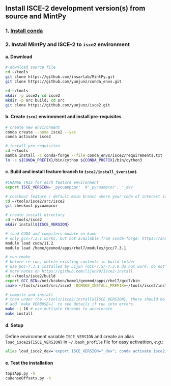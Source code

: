 ## Install ISCE-2 development version(s) from source and MintPy

### 1. [Install conda](../README.md#1-install-conda)

### 2. Install MintPy and ISCE-2 to `isce2` environment

#### a. Download

```bash
# download source file
cd ~/tools
git clone https://github.com/insarlab/MintPy.git
git clone https://github.com/yunjunz/conda_envs.git

cd ~/tools
mkdir -p isce2; cd isce2
mkdir -p src build; cd src
git clone https://github.com/yunjunz/isce2.git
```

#### b. Create `isce2` environment and install pre-requisites

```bash
# create new environment
conda create --name isce2 --yes
conda activate isce2

# install pre-requisites
cd ~/tools
mamba install -c conda-forge --file conda_envs/isce2/requirements.txt --file MintPy/requirements.txt --yes
ln -s ${CONDA_PREFIX}/bin/cython ${CONDA_PREFIX}/bin/cython3
```

#### c. Build and install feature branch to `isce2/install_$version$`

```bash
#CHANGE THIS for each feature environment
export ISCE_VERSION='_pycuampcor'  #'_pycuampcor', '_dev'

# checkout feature / default main branch where your code of interest is, i.e. pycuampcor, alos2, main, etc.
cd ~/tools/isce2/src/isce2
git checkout pycuampcor

# create install directory
cd ~/tools/isce2
mkdir install${ISCE_VERSION}

# load CUDA and compilers module on kamb
# only gcc=7.3.1 works, but not available from conda-forge: https://anaconda.org/conda-forge/gcc_linux-64/files?type=conda
module load cuda/11.2
module load /home/geomod/apps/rhel7/modules/gcc/7.3.1

# run cmake
# before re-run, delete existing contents in build folder
# use GCC-7.3.1 installed by Lijun (GCC-7.5/-7.3.0 do not work, do not know why)
# more notes on https://github.com/lijun99/isce2-install
cd ~/tools/isce2/build
export GCC_BIN=/net/kraken/home1/geomod/apps/rhel7/gcc7/bin
cmake ~/tools/isce2/src/isce2 -DCMAKE_INSTALL_PREFIX=~/tools/isce2/install${ISCE_VERSION} -DCMAKE_CUDA_FLAGS="-arch=sm_60" -DCMAKE_PREFIX_PATH=${CONDA_PREFIX} -DCMAKE_BUILD_TYPE=Release -DCMAKE_C_COMPILER=${GCC_BIN}/gcc -DCMAKE_CXX_COMPILER=${GCC_BIN}/g++ -DCMAKE_Fortran_COMPILER=${GCC_BIN}/gfortran

# compile and install
# then under the ~/tools/isce2/install${ISCE_VERSION}, there should be `bin` and `packages` folder
# add `make VERBOSE=1` to see details if run into errors.
make -j 16 # use multiple threads to accelerate
make install
```

#### d. Setup

Define environment variable `ISCE_VERSION` and create an alias `load_isce2${ISCE_VERSION}` in `~/.bash_profile` file for easy activattion, _e.g._:

```bash
alias load_isce2_dev='export ISCE_VERSION="_dev"; conda activate isce2; source ~/tools/conda_envs/isce2/config.rc'
```

#### e. Test the installation

```bash
topsApp.py -h
cuDenseOffsets.py -h
```
